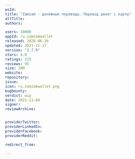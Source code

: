 ```yaml
---
wsId: 
title: "Zamzam - денежные переводы. Перевод денег с карты"
altTitle: 
authors:

users: 10000
appId: ru.zamzamwallet
released: 2020-06-26
updated: 2021-11-17
version: "2.7.9"
stars: 4.0
ratings: 123
reviews: 95
size: 20M
website: 
repository: 
issue: 
icon: ru.zamzamwallet.png
bugbounty: 
verdict: wip
date: 2021-11-04
signer: 
reviewArchive:


providerTwitter: 
providerLinkedIn: 
providerFacebook: 
providerReddit: 

redirect_from:

---
```



